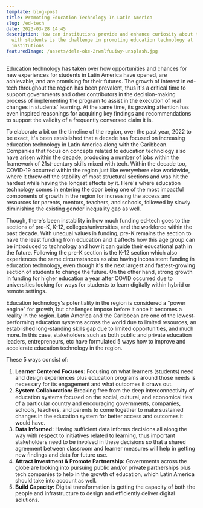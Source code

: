 ```yaml
---
template: blog-post
title: Promoting Education Technology In Latin America
slug: /ed-tech
date: 2023-03-28 14:45
description: How can institutions provide and enhance curiosity about technology
  with students is the challenge in promoting education technology at
  institutions
featuredImage: /assets/dele-oke-2rwmlfuuiwy-unsplash.jpg
---
```

E﻿ducation technology has taken over how opportunities and chances for new experiences for students in Latin America have opened, are achievable, and are promising for their futures. The growth of interest in ed-tech throughout the region has been prevalent, thus it's a critical time to support governments and other contributors in the decision-making process of implementing the program to assist in the execution of real changes in students' learning. At the same time, its growing attention has even inspired reasonings for acquiring key findings and recommendations to support the validity of a frequently conversed claim it is. 

T﻿o elaborate a bit on the timeline of the region, over the past year, 2022 to be exact, it's been established that a decade has focused on increasing education technology in Latin America along with the Caribbean. Companies that focus on concepts related to education technology also have arisen within the decade, producing a number of jobs within the framework of 21st-century skills mixed with tech. Within the decade too, COVID-19 occurred within the region just like everywhere else worldwide, where it threw off the stability of most structural sections and was hit the hardest while having the longest effects by it. Here's where education technology comes in entering the door being one of the most impactful components of growth in the region for increasing the access and resources for parents, mentors, teachers, and schools, followed by slowly diminishing the existing gender inequality gap as well.

T﻿hough, there's been instability in how much funding ed-tech goes to the sections of pre-K, K-12, colleges/universities, and the workforce within the past decade.  With unequal values in funding, pre-K remains the section to have the least funding from education and it affects how this age group can be introduced to technology and how it can guide their educational path in the future. Following the pre-K section is the K-12 section which also experiences the same circumstances as also having inconsistent funding in education technology, even though it's the next largest and fastest-growing section of students to change the future. On the other hand, strong growth in funding for higher education a year after COVID occurred due to universities looking for ways for students to learn digitally within hybrid or remote settings. 

E﻿ducation technology's potentiality in the region is considered a "power engine" for growth, but challenges impose before it once it becomes a reality in the region. Latin America and the Caribbean are one of the lowest-performing education systems across the world due to limited resources, an established long-standing skills gap due to limited opportunities, and much more. In this case, stakeholders such as both public and private education leaders, entrepreneurs, etc have formulated 5 ways how to improve and accelerate education technology in the region. 

T﻿hese 5 ways consist of: 

1. **L﻿earner Centered Focuses:** Focusing on what learners (students) need and design experiences plus education programs around those needs is necessary for its engagement and what outcomes it draws out.
2. **S﻿ystem Collaboration:** Breaking free from the deep interconnectivity of education systems focused on the social, cultural, and economical ties of a particular country and encouraging governments, companies, schools, teachers, and parents to come together to make sustained changes in the education system for better access and outcomes it would have. 
3. **D﻿ata Informed:** Having sufficient data informs decisions all along the way with respect to initiatives related to learning, thus important stakeholders need to be involved in these decisions so that a shared agreement between classroom and learner measures will help in getting new findings and data for future use.
4. **A﻿ttract Investment & Promote Partnership:** Governments across the globe are looking into pursuing public and/or private partnerships plus tech companies to help in the growth of education, which Latin America should take into account as well. 
5. **B﻿uild Capacity:** Digital transformation is getting the capacity of both the people and infrastructure to design and efficiently deliver digital solutions.